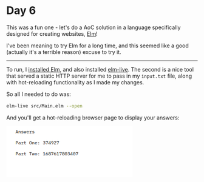 # Day 6

This was a fun one - let's do a AoC solution in a language specifically designed for creating websites,
[Elm](https://elm-lang.org/)!

I've been meaning to try Elm for a long time, and this seemed like a good (actually it's a terrible reason) excuse to
try it.

---

To run, I [installed Elm](https://guide.elm-lang.org/install/elm.html), and also installed
[elm-live](https://github.com/wking-io/elm-live). The second is a nice tool that served a
static HTTP server for me to pass in my `input.txt` file, along with hot-reloading functionality as I made
my changes.

So all I needed to do was:

```bash
elm-live src/Main.elm --open
```

And you'll get a hot-reloading browser page to display your answers:

![Demo](./demo.png)
